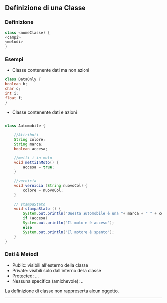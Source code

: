 
## Definizione di una Classe

### Definizione
```java
class <nomeClasse) {
<campi>
<metodi>
}
```
### Esempi
* Classe contenente dati ma non azioni

```java
class DataOnly {
boolean b;
char c;
int i;
float f;
}
```
* Classe contenente dati e azioni
```java

class Automobile {
    
    //Attributi
    String colore;
    String marca;
    boolean accesa;
    
    //metti i in moto
    void mettiInMoto() {
        accesa = true;
    }
    
    //vernicia
    void vernicia (String nuovoCol) { 
        colore = nuovoCol;
    }
    
    // stampaStato
    void stampaStato () {
        System.out.println("Questa automobile è una "+ marca + " " + colore);
        if (accesa)
        System.out.println("Il motore è acceso");
        else
        System.out.println("Il motore è spento");
    }
}
```


### Dati & Metodi
* Public: visibili all'esterno della classe
* Private: visibili solo dall'interno della classe
* Protected: ...
* Nessuna specifica (amichevole): ...

La definizione di classe non rappresenta alcun oggetto.


---

#



